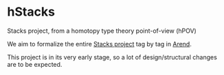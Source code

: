 # hStacks
Stacks project, from a homotopy type theory point-of-view (hPOV)

We aim to formalize the entire [Stacks project](https://stacks.math.columbia.edu/) tag by tag in [Arend](https://arend-lang.github.io/).

This project is in its very early stage, so a lot of design/structural changes are to be expected.
